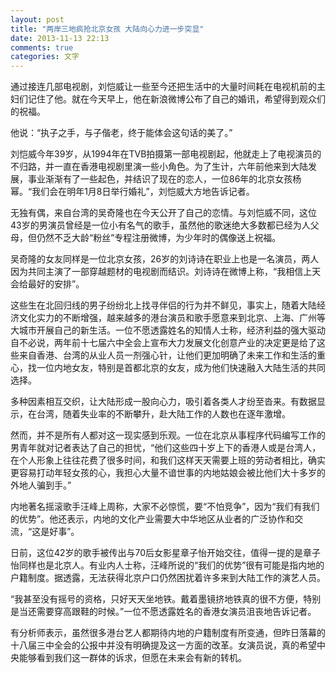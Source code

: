 ```yaml
---
layout: post
title: "两岸三地疯抢北京女孩 大陆向心力进一步突显"
date: 2013-11-13 22:13
comments: true
categories: 文字
---
```

通过接连几部电视剧，刘恺威让一些至今还把生活中的大量时间耗在电视机前的主妇们记住了他。就在今天早上，他在新浪微博公布了自己的婚讯，希望得到观众们的祝福。

他说：“执子之手，与子偕老，终于能体会这句话的美了。”

刘恺威今年39岁，从1994年在TVB拍摄第一部电视剧起，他就走上了电视演员的不归路，并一直在香港电视剧里演一些小角色。为了生计，六年前他来到大陆发展，事业渐渐有了一些起色，并结识了现在的恋人，一位86年的北京女孩杨幂。“我们会在明年1月8日举行婚礼”，刘恺威大方地告诉记者。

无独有偶，来自台湾的吴奇隆也在今天公开了自己的恋情。与刘恺威不同，这位43岁的男演员曾经是一位小有名气的歌手，虽然他的歌迷绝大多数都已经为人父母，但仍然不乏大龄“粉丝”专程注册微博，为少年时的偶像送上祝福。<!-- more -->

吴奇隆的女友同样是一位北京女孩，26岁的刘诗诗在职业上也是一名演员，两人因为共同主演了一部穿越题材的电视剧而结识。刘诗诗在微博上称，“我相信上天会给最好的安排”。

这些生在北回归线的男子纷纷北上找寻伴侣的行为并不鲜见，事实上，随着大陆经济文化实力的不断增强，越来越多的港台演员和歌手愿意来到北京、上海、广州等大城市开展自己的新生活。一位不愿透露姓名的知情人士称，经济利益的强大驱动自不必说，两年前十七届六中全会上宣布大力发展文化创意产业的决定更是给了这些来自香港、台湾的从业人员一剂强心针，让他们更加明确了未来工作和生活的重心，找一位内地女友，特别是首都北京的女友，成为他们快速融入大陆生活的共同选择。

多种因素相互交织，让大陆形成一股向心力，吸引着各类人才纷至沓来。有数据显示，在台湾，随着失业率的不断攀升，赴大陆工作的人数也在逐年激增。

然而，并不是所有人都对这一现实感到乐观。一位在北京从事程序代码编写工作的男青年就对记者表达了自己的担忧，“他们这些四十岁上下的香港人或是台湾人，在个人形象上往往花费了很多时间，和我们这样天天需要上班的劳动者相比，确实更容易打动年轻女孩的心，我担心大量不谙世事的内地姑娘会被比他们大十多岁的外地人骗到手。”

内地著名摇滚歌手汪峰上周称，大家不必惊慌，要“不怕竞争”，因为“我们有我们的优势”。他还表示，内地的文化产业需要大中华地区从业者的广泛协作和交流，“这是好事”。

日前，这位42岁的歌手被传出与70后女影星章子怡开始交往，值得一提的是章子怡同样也是北京人。有业内人士称，汪峰所说的“我们的优势”很有可能是指内地的户籍制度。据透露，无法获得北京户口仍然困扰着许多来到大陆工作的演艺人员。

“我甚至没有摇号的资格，只好天天坐地铁。戴着墨镜挤地铁真的很不方便，特别是当还需要穿高跟鞋的时候。”一位不愿透露姓名的香港女演员沮丧地告诉记者。

有分析师表示，虽然很多港台艺人都期待内地的户籍制度有所变通，但昨日落幕的十八届三中全会的公报中并没有明确提及这一方面的改革。女演员说，真的希望中央能够看到我们这一群体的诉求，但愿在未来会有新的转机。